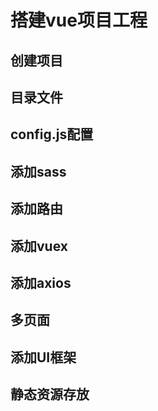 # 搭建vue项目工程

## 创建项目

## 目录文件

## config.js配置

## 添加sass

## 添加路由

## 添加vuex

## 添加axios

## 多页面

## 添加UI框架

## 静态资源存放
